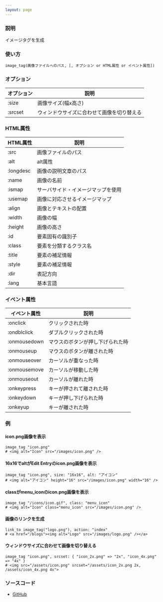 ```yaml
---
layout: page
---
```

### 説明
イメージタグを生成

### 使い方
    image_tag(画像ファイルへのパス, [, オプション or HTML属性 or イベント属性])

### オプション

オプション   | 説明
--------|----------------------
:size   | 画像サイズ(幅x高さ)
:srcset | ウィンドウサイズに合わせて画像を切り替える

### HTML属性

HTML属性     | 説明
----------|------------------
:src      | 画像ファイルのパス
:alt      | alt属性
:longdesc | 画像の説明文章のパス
:name     | 画像の名前
:ismap    | サーバサイド・イメージマップを使用
:usemap   | 画像に対応させるイメージマップ
:align    | 画像とテキストの配置
:width    | 画像の幅
:height   | 画像の高さ
:id       | 要素固有の識別子
:class    | 要素を分類するクラス名
:title    | 要素の補足情報
:style    | 要素の補足情報
:dir      | 表記方向
:lang     | 基本言語

### イベント属性

イベント属性     | 説明
-------------|--------------------
:onclick     | クリックされた時
:ondblclick  | ダブルクリックされた時
:onmousedown | マウスのボタンが押し下げられた時
:onmouseup   | マウスのボタンが離された時
:onmouseover | カーソルが重なった時
:onmousemove | カーソルが移動した時
:onmouseout  | カーソルが離れた時
:onkeypress  | キーが押されて離された時
:onkeydown   | キーが押し下げられた時
:onkeyup     | キーが離された時

### 例
#### icon.png画像を表示
    image_tag "icon.png"
    # <img alt="Icon" src="/images/icon.png" />

#### 16x16でaltがEdit Entryのicon.png画像を表示
    image_tag "icon.png", size: "16x16", alt: "アイコン"
    # <img alt="アイコン" height="16" src="/images/icon.png" width="16" />

#### classがmenu_iconのicon.png画像を表示
    image_tag "/icons/icon.gif", class: "menu_icon"
    # <img alt="Icon" class="menu_icon" src="/images/icon.png" />

#### 画像のリンクを生成
    link_to image_tag("logo.png"), action: "index"
    # <a href="/blogs"><img alt="Logo" src="/images/logo.png" /></a>

#### ウィンドウサイズに合わせて画像を切り替える
    image_tag "icon.png", srcset: { "icon_2x.png" => "2x", "icon_4x.png" => "4x" }
    # <img src="/assets/icon.png" srcset="/assets/icon_2x.png 2x, /assets/icon_4x.png 4x">

### ソースコード
* [GitHub](https://github.com/rails/rails/blob/f33d52c95217212cbacc8d5e44b5a8e3cdc6f5b3/actionview/lib/action_view/helpers/asset_tag_helper.rb#L340)